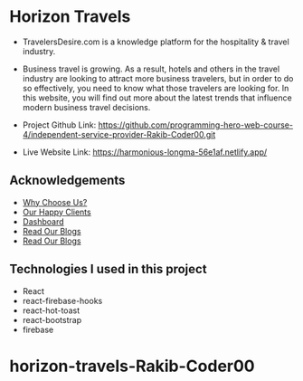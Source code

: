 # Horizon Travels

- TravelersDesire.com is a knowledge platform for the hospitality & travel industry.

- Business travel is growing. As a result, hotels and others in the travel industry are looking to attract more business travelers, but in order to do so effectively, you need to know what those travelers are looking for. In this website, you will find out more about the latest trends that influence modern business travel decisions.

- Project Github Link: https://github.com/programming-hero-web-course-4/independent-service-provider-Rakib-Coder00.git

- Live Website Link: https://harmonious-longma-56e1af.netlify.app/

## Acknowledgements

- [Why Choose Us?](https://harmonious-longma-56e1af.netlify.app/about)
- [Our Happy Clients](https://harmonious-longma-56e1af.netlify.app/reviews)
- [Dashboard](https://harmonious-longma-56e1af.netlify.app/dashboard)
- [Read Our Blogs ](https://harmonious-longma-56e1af.netlify.app/blogs)
- [Read Our Blogs ](https://harmonious-longma-56e1af.netlify.app/blogs)

## Technologies I used in this project 
-  React
-  react-firebase-hooks
-  react-hot-toast
-  react-bootstrap
-  firebase

# horizon-travels-Rakib-Coder00